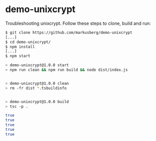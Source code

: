 # demo-unixcrypt
Troubleshooting unixcrypt. Follow these steps to clone, build and run:

```bash
$ git clone https://github.com/markusberg/demo-unixcrypt
[...]
$ cd demo-unixcrypt/
$ npm install
[...]
$ npm start

> demo-unixcrypt@1.0.0 start
> npm run clean && npm run build && node dist/index.js


> demo-unixcrypt@1.0.0 clean
> rm -fr dist *.tsbuildinfo


> demo-unixcrypt@1.0.0 build
> tsc -p .

true
true
true
true
true
```
